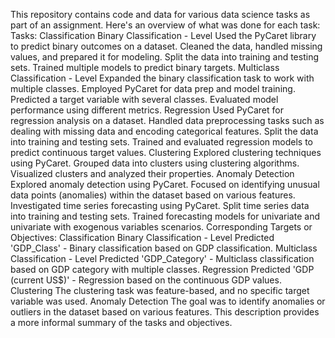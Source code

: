 This repository contains code and data for various data science tasks as part of an assignment. Here's an overview of what was done for each task:
Tasks: Classification
Binary Classification - Level
Used the PyCaret library to predict binary outcomes on a dataset.
Cleaned the data, handled missing values, and prepared it for modeling.
Split the data into training and testing sets.
Trained multiple models to predict binary targets.
Multiclass Classification - Level
Expanded the binary classification task to work with multiple classes.
Employed PyCaret for data prep and model training.
Predicted a target variable with several classes.
Evaluated model performance using different metrics.
Regression
Used PyCaret for regression analysis on a dataset.
Handled data preprocessing tasks such as dealing with missing data and encoding categorical features.
Split the data into training and testing sets.
Trained and evaluated regression models to predict continuous target values.
Clustering
Explored clustering techniques using PyCaret.
Grouped data into clusters using clustering algorithms.
Visualized clusters and analyzed their properties.
Anomaly Detection
Explored anomaly detection using PyCaret.
Focused on identifying unusual data points (anomalies) within the dataset based on various features.
Investigated time series forecasting using PyCaret.
Split time series data into training and testing sets.
Trained forecasting models for univariate and univariate with exogenous variables scenarios.
Corresponding Targets or Objectives: Classification
Binary Classification - Level
Predicted 'GDP_Class' - Binary classification based on GDP classification.
Multiclass Classification - Level
Predicted 'GDP_Category' - Multiclass classification based on GDP category with multiple classes.
Regression
Predicted 'GDP (current US$)' - Regression based on the continuous GDP values.
Clustering
The clustering task was feature-based, and no specific target variable was used.
Anomaly Detection
The goal was to identify anomalies or outliers in the dataset based on various features.
This description provides a more informal summary of the tasks and objectives.
